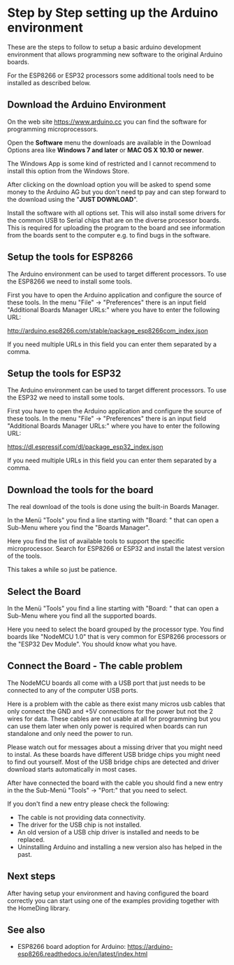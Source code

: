 # Step by Step setting up the Arduino environment

These are the steps to follow to setup a basic arduino development environment that allows programming new software to the original Arduino boards.

For the ESP8266 or ESP32 processors some additional tools need to be installed as described below.

  
## Download the Arduino Environment

On the web site <https://www.arduino.cc> you can find the software for programming microprocessors.

Open the **Software** menu the downloads are available in the Download Options area
like **Windows 7 and later** or **MAC OS X 10.10 or newer**.

The Windows App is some kind of restricted and I cannot recommend to install this option from the Windows Store.

After clicking on the download option you will be asked to spend some money to the Arduino AG
but you don't need tp pay and can step forward to the download using the "**JUST DOWNLOAD**".

Install the software with all options set. This will also install some drivers for the common USB to Serial chips
that are on the diverse processor boards. This is required for uploading the program to the board
and see information from the boards sent to the computer e.g. to find bugs in the software.


## Setup the tools for ESP8266

The Arduino environment can be used to target different processors. To use the ESP8266 we need to install some tools.

First you have to open the Arduino application and configure the source of these tools. In the menu "File" -> "Preferences"
there is an input field "Additional Boards Manager URLs:" where you have to enter the following URL:

<http://arduino.esp8266.com/stable/package_esp8266com_index.json>

If you need multiple URLs in this field you can enter them separated by a comma.


## Setup the tools for ESP32

The Arduino environment can be used to target different processors. To use the ESP32 we need to install some tools.

First you have to open the Arduino application and configure the source of these tools. In the menu "File" -> "Preferences"
there is an input field "Additional Boards Manager URLs:" where you have to enter the following URL:

<https://dl.espressif.com/dl/package_esp32_index.json>

If you need multiple URLs in this field you can enter them separated by a comma.


## Download the tools for the board 

The real download of the tools is done using the built-in Boards Manager.

In the Menü "Tools" you find a line starting with "Board: " that can open a Sub-Menu where you find the "Boards Manager".

Here you find the list of available tools to support the specific microprocessor. Search for ESP8266 or ESP32
and install the latest version of the tools.

This takes a while so just be patience.


## Select the Board

In the Menü "Tools" you find a line starting with "Board: " that can open a Sub-Menu
where you find all the supported boards.

Here you need to select the board grouped by the processor type.
You find boards like "NodeMCU 1.0" that is very common for ESP8266 processors
or the "ESP32 Dev Module". You should know what you have.


## Connect the Board - The cable problem

The NodeMCU boards all come with a USB port that just needs to be connected to any of the computer USB ports. 

Here is a problem with the cable as there exist many micros usb cables that only connect the GND and +5V connections
for the power but not the 2  wires for data. These cables are not usable at all for programming but you can use them later
when only power is required when boards can run standalone and only need the power to run.

Please watch out for messages about a missing driver that you might need to instal.
As these boards have different USB bridge chips you might need to find out yourself.
Most of the USB bridge chips are detected and driver download starts automatically in most cases.

After have connected the board with the cable you should find a new entry in the 
the Sub-Menü "Tools" -> "Port:" that you need to select.

If you don't find a new entry please check the following:

* The cable is not providing data connectivity.
* The driver for the USB chip is not installed.
* An old version of a USB chip driver is installed and needs to be replaced.
* Uninstalling Arduino and installing a new version also has helped in the past.


## Next steps

After having setup your environment and having configured the board correctly you can start using one of the examples providing together with the HomeDing library.


## See also

* ESP8266 board adoption for Arduino: <https://arduino-esp8266.readthedocs.io/en/latest/index.html>
